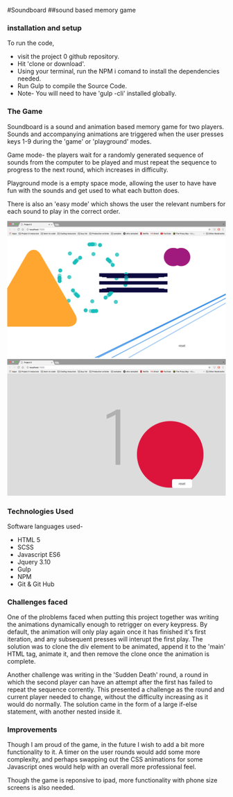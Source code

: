 #Soundboard
##sound based memory game
### installation and setup

To run the code,

* visit the project 0 github repository.
* Hit 'clone or download'.
* Using your terminal, run the NPM i comand to install the dependencies needed.
* Run Gulp to compile the  Source Code.
* Note- You will need to have 'gulp -cli' installed globally. 

### The Game

Soundboard is a sound and animation based memory game for two players. Sounds and accompanying animations are triggered when the user presses keys 1-9 during the 'game' or 'playground' modes. 

Game mode- the players wait for a randomly generated sequence of sounds from the computer to be played and must repeat the sequence to progress to the next round, which increases in difficulty. 

Playground mode is a empty space mode, allowing the user to have have fun with the sounds and get used to what each button does.

There is also an 'easy mode' which shows the user the relevant numbers for each sound to play in the correct order.

![screen1](src/assets/screen-shot-1.png)
![screen1](src/assets/screen-shot-2.png)


### Technologies Used 

Software languages used-

* HTML 5
* SCSS
* Javascript ES6
* Jquery 3.10
* Gulp
* NPM
* Git & Git Hub


### Challenges faced
One of the plroblems faced when putting this project together was writing the animations dynamically enough to retrigger on every keypress. By default, the animation will only play again once it has finished it's first iteration, and any subsequent presses will interupt the first play. The solution was to clone the div element to be animated, append it to the 'main' HTML tag, animate it, and then remove the clone once the animation is complete. 

Another challenge was writing in the 'Sudden Death' round, a round in which the second player can have an attempt after the first has failed to repeat the sequence corrently. This presented a challenge as the round and current player needed to change, without the difficulty increasing as it would do normally. The solution came in the form of a large if-else statement, with another nested inside it.

### Improvements
Though I am proud of the game, in the future I wish to add a bit more functionality to it. A timer on the user rounds would add some more complexity, and perhaps swapping out the CSS animations for some Javascript ones would help with an overall more professional feel. 

Though the game is reponsive to ipad, more functionality with phone size screens is also needed. 
